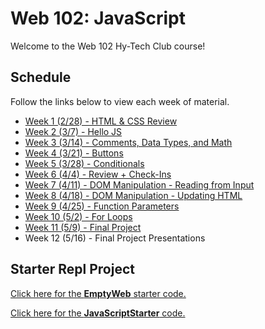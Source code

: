 # Web 102: JavaScript
Welcome to the Web 102 Hy-Tech Club course!

## Schedule
Follow the links below to view each week of material.

- [Week 1 (2/28) - HTML & CSS Review](HtmlCssReview/StudentDesc.md)
- [Week 2 (3/7) - Hello JS](IntroToJS/StudentDesc.md)
- [Week 3 (3/14) - Comments, Data Types, and Math](DataTypes/StudentDesc.md)
- [Week 4 (3/21) - Buttons](Buttons/StudentDesc.md)
- [Week 5 (3/28) - Conditionals](Conditionals/StudentDesc.md)
- [Week 6 (4/4) - Review + Check-Ins](MidSemesterReview/StudentDesc.md)
- [Week 7 (4/11) - DOM Manipulation - Reading from Input](DomManipulation/StudentDesc.md)
- [Week 8 (4/18) - DOM Manipulation - Updating HTML](DomManipulationContinued/StudentDesc.md)
- [Week 9 (4/25) - Function Parameters](FunctionParameters/StudentDesc.md)
- [Week 10 (5/2) - For Loops](ForLoops/StudentDesc.md)
- [Week 11 (5/9) - Final Project](FinalProjects/StudentDesc.md)
- Week 12 (5/16) - Final Project Presentations

## Starter Repl Project
[Click here for the **EmptyWeb** starter code.](https://replit.com/@HylandOutreach/EmptyWeb)

[Click here for the **JavaScriptStarter** code.](https://replit.com/@HylandOutreach/JavaScriptStarter)
